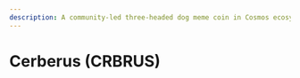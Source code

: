 ```yaml
---
description: A community-led three-headed dog meme coin in Cosmos ecosystem.
---
```


# Cerberus (CRBRUS)

